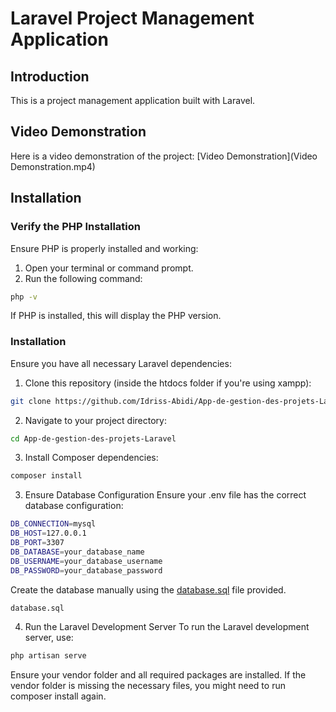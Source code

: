 # Laravel Project Management Application

## Introduction

This is a project management application built with Laravel.


## Video Demonstration

Here is a video demonstration of the project: [Video Demonstration](Video Demonstration.mp4)


## Installation

### Verify the PHP Installation

Ensure PHP is properly installed and working:

1. Open your terminal or command prompt.
2. Run the following command:
  ```sh
  php -v
  ``` 
   
If PHP is installed, this will display the PHP version.

### Installation

Ensure you have all necessary Laravel dependencies:

1. Clone this repository (inside the htdocs folder if you're using xampp):
  ``` bash
  git clone https://github.com/Idriss-Abidi/App-de-gestion-des-projets-Laravel.git
  ```

2. Navigate to your project directory:
  ``` bash
  cd App-de-gestion-des-projets-Laravel
  ```

3. Install Composer dependencies:
  ``` bash
  composer install
  ```

3. Ensure Database Configuration
Ensure your .env file has the correct database configuration:

  ```sh
  DB_CONNECTION=mysql
  DB_HOST=127.0.0.1
  DB_PORT=3307
  DB_DATABASE=your_database_name
  DB_USERNAME=your_database_username
  DB_PASSWORD=your_database_password
  ```
Create the database manually using the [database.sql](database.sql) file provided.
  ``` bash
  database.sql
  ```

4. Run the Laravel Development Server
To run the Laravel development server, use:

  ``` sh
  php artisan serve
  ```
Ensure your vendor folder and all required packages are installed. If the vendor folder is missing the necessary files, you might need to run composer install again.
